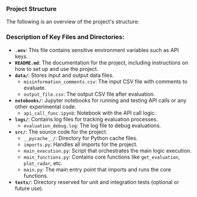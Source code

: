 ### Project Structure

The following is an overview of the project's structure:


### Description of Key Files and Directories:

- **`.env`**: This file contains sensitive environment variables such as API keys.
- **`README.md`**: The documentation for the project, including instructions on how to set up and use the project.
- **`data/`**: Stores input and output data files.
  - `misinformation_comments.csv`: The input CSV file with comments to evaluate.
  - `output_file.csv`: The output CSV file after evaluation.
- **`notebooks/`**: Jupyter notebooks for running and testing API calls or any other experimental code.
  - `api_call_func.ipynb`: Notebook with the API call logic.
- **`logs/`**: Contains log files for tracking evaluation processes.
  - `evaluation_debug.log`: The log file to debug evaluations.
- **`src/`**: The source code for the project.
  - `__pycache__/`: Directory for Python cache files.
  - `imports.py`: Handles all imports for the project.
  - `main_execution.py`: Script that orchestrates the main logic execution.
  - `main_functions.py`: Contains core functions like `get_evaluation`, `plot_radar`, etc.
  - `main.py`: The main entry point that imports and runs the core functions.
- **`tests/`**: Directory reserved for unit and integration tests (optional or future use).

